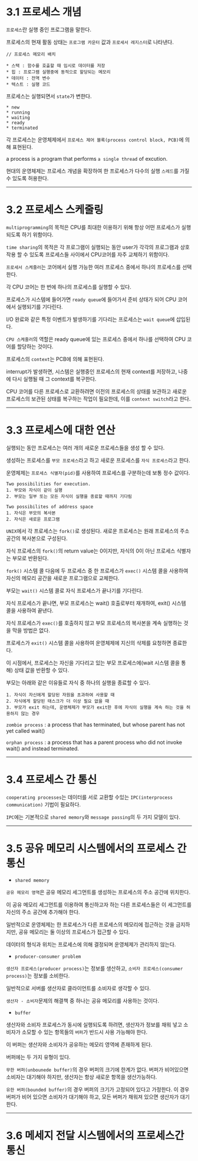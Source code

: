 # 3.1 프로세스 개념 

`프로세스`란 실행 중인 프로그램을 말한다.

프로세스의 현재 활동 상태는 `프로그램 카운터` 값과 `프로세서 레지스터`로 나타낸다.

```
// 프로세스 메모리 배치

* 스택 : 함수를 호출할 때 임시로 데이터를 저장
* 힙 : 프로그램 실행중에 동적으로 할당되는 메모리
* 데이터 : 전역 변수
* 텍스트 : 실행 코드
```

프로세스는 실행되면서 `state`가 변한다.

```
* new
* running
* waiting
* ready
* terminated
```

각 프로세스는 운영체제에서 `프로세스 제어 블록(process control block, PCB)`에 의해 표현된다.

a process is a program that performs `a single thread` of excution.

현대의 운영체제는 프로세스 개념을 확장하여 한 프로세스가 다수의 실행 `스레드`를  가질 수 있도록 허용한다.


* * *

# 3.2 프로세스 스케줄링

`multiprogramming`의 목적은 CPU를 최대한 이용하기 위해 항상 어떤 프로세스가 실행되도록 하기 위함이다.

`time sharing`의 목적은 각 프로그램이 실행되는 동안 user가 각각의 프로그램과 상호작용 할 수 있도록 프로세스들 사이에서 CPU코어를 자주 교체하기 위함이다.

`프로세서 스케줄러`는 코어에서 실행 가능한 여러 프로세스 중에서 하나의 프로세스를 선택한다.

각 CPU 코어는 한 번에 하나의 프로세스를 실행할 수 있다.

프로세스가 시스템에 들어가면 `ready queue`에 들어가서 준비 상태가 되어 CPU 코어에서 실행되기를 기다린다.

I/O 완료와 같은 특정 이벤트가 발생하기를 기다리는 프로세스는 `wait queue`에 삽입된다.

`CPU 스케줄러`의 역할은 ready queue에 있는 프로세스 중에서 하나를 선택하여 CPU 코어를 할당하는 것이다.

프로세스의 `context`는 PCB에 의해 표현된다.

interrupt가 발생하면, 시스템은 실행중인 프로세스의 현재 context를 저장하고, 나중에 다시 실행될 때 그 context를 복구한다.

CPU 코어를 다른 프로세스로 교환하려면 이전의 프로세스의 상태를 보관하고 새로운 프로세스의 보관된 상태를 복구하는 작업이 필요한데, 이를 `context switch`라고 한다.

* * *

# 3.3 프로세스에 대한 연산

실행되는 동안 프로세스는 여러 개의 새로운 프로세스들을 생성 할 수 있다.

생성하는 프로세스를 `부모 프로세스`라고 하고 새로운 프로세스를 `자식 프로세스`라고 한다.

운영체제는 `프로세스 식별자(pid)`를 사용하여 프로세스를 구분하는데 보통 정수 값이다.

```
Two possibilities for execution.
1. 부모와 자식이 같이 실행
2. 부모는 일부 또는 모든 자식이 실행을 종료할 때까지 기다림

Two possibilites of address space
1. 자식은 부모의 복사본
2. 자식은 새로운 프로그램
```

`UNIX`에서 각 프로세스는 `fork()`로 생성된다. 새로운 프로세스는 원래 프로세스의 주소 공간의 복사본으로 구성된다.

자식 프로세스의 `fork()`의 return value는 0이지만, 자식의 0이 아닌 프로세스 식별자는 부모로 반환된다.

`fork()` 시스템 콜 다음에 두 프로세스 중 한 프로세스가 `exec()` 시스템 콜을 사용하여 자신의 메모리 공간을 새로운 프로그램으로 교체한다.

부모는 `wait()` 시스템 콜로 자식 프로세스가 끝나기를 기다린다.

자식 프로세스가 끝나면, 부모 프로세스는 wait() 호출로부터 재개하여, exit() 시스템 콜을 사용하여 끝낸다.

자식 프로세스가 `exec()`를 호출하지 않고 부모 프로세스의 복사본을 계속 실행하는 것을 막을 방법은 없다.

프로세스가 `exit()` 시스템 콜을 사용하여 운영체제에 지신의 삭제를 요청하면 종료한다.

이 시점에서, 프로세스는 자신을 기다리고 있는 부모 프로세스에(wait 시스템 콜을 통해) 상태 값을 반환할 수 있다.

부모는 아래와 같은 이유들로 자식 중 하나의 실행을 종료할 수 있다.

```
1. 자식이 자신에게 할당된 자원을 초과하여 사용할 때
2. 자식에게 할당된 태스크가 더 이상 필요 없을 때
3. 부모가 exit 하는데, 운영체제가 부모가 exit한 후에 자식이 실행을 계속 하는 것을 허용하지 않는 경우
```

`zombie process` : a process that has terminated, but whose parent has not yet called wait()

`orphan process` : a process that has a parent process who did not invoke wait() and instead terminated.

* * *

# 3.4 프로세스 간 통신

`cooperating processes`는 데이터를 서로 교환할 수있는 `IPC(interprocess communication)` 기법이 필요하다.

`IPC`에는 기본적으로 `shared memory`와 `message passing`의 두 가지 모델이 있다.

* * *

# 3.5 공유 메모리 시스템에서의 프로세스 간 통신

* `shared memory`

`공유 메모리 영역`은 공유 메모리 세그먼트를 생성하는 프로세스의 주소 공간에 위치한다.

이 공유 메모리 세그먼트를 이용하여 통신하고자 하는 다른 프로세스들은 이 세그먼트를 자신의 주소 공간에 추가해야 한다.

일반적으로 운영체제는 한 프로세스가 다른 프로세스의 메모리에 접근하는 것을 금지하지만, 공유 메모리는 둘 이상의 프로세스가 접근할 수 있다.

데이터의 형식과 위치는 프로세스에 의해 결정되며 운영체제가 관리하지 않는다.

* `producer-consumer problem`

`생산자 프로세스(producer process)`는 정보를 생산하고, `소비자 프로세스(consumer process)`는 정보를 소비한다.

일반적으로 서버를 생산자로 클라이언트를 소비자로 생각할 수 있다.

`생산자 - 소비자`문제의 해결책 중 하나는 공유 메모리를 사용하는 것이다.

* `buffer`

생산자와 소비자 프로세스가 동시에 실행되도록 하려면, 생산자가 정보를 채워 넣고 소비자가 소모할 수 있는 항목들의 `버퍼`가 반드시 사용 가능해야 한다.

이 버퍼는 생산자와 소비자가 공유하는 메모리 영역에 존재하게 된다.

버퍼에는 두 가지 유형이 있다.

`무한 버퍼(unbounede buffer)`의 경우 버퍼의 크기에 한계가 없다. 버퍼가 비어있으면 소비자는 대기해야 하지만, 생산자는 항상 새로운 항목을 생산가능하다.

`유한 버퍼(bounded buffer)`의 경우 버퍼의 크기가 고정되어 있다고 가정한다. 이 경우 버퍼가 비어 있으면 소비자가 대기해야 하고, 모든 버퍼가 채워져 있으면 생산자가 대기한다. 

* * *

# 3.6 메세지 전달 시스템에서의 프로세스간 통신


